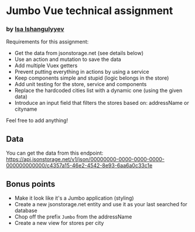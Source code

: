 # Jumbo Vue technical assignment
### by [Isa Ishangulyyev](https://www.linkedin.com/in/isa-ishangulyyev)

Requirements for this assignment:

- Get the data from jsonstorage.net (see details below)
- Use an action and mutation to save the data
- Add multiple Vuex getters
- Prevent putting everything in actions by using a service
- Keep components simple and stupid (logic belongs in the store)
- Add unit testing for the store, service and components
- Replace the hardcoded cities list with a dynamic one (using the given data)
- Introduce an input field that filters the stores based on: addressName or cityname

Feel free to add anything!

## Data

You can get the data from this endpoint:
https://api.jsonstorage.net/v1/json/00000000-0000-0000-0000-000000000000/c4357a15-46e2-4542-8e93-6aa6a0c33c1e

## Bonus points

- Make it look like it's a Jumbo application (styling)
- Create a new jsonstorage.net entity and use it as your last searched for database
- Chop off the prefix `Jumbo` from the addressName
- Create a new view for stores per city
